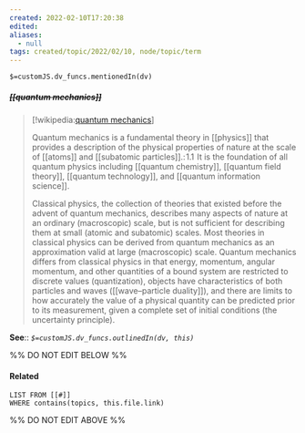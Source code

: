 ```yaml
---
created: 2022-02-10T17:20:38 
edited: 
aliases:
  - null
tags: created/topic/2022/02/10, node/topic/term
---
```

`$=customJS.dv_funcs.mentionedIn(dv)`

##### <s class="topic-title">[[quantum mechanics]]</s>

> [!wikipedia:[quantum mechanics](https://en.wikipedia.org/wiki/Quantum%20mechanics)]
> 
> Quantum mechanics is a fundamental theory in [[physics]] that provides a description of the physical properties of nature at the scale of [[atoms]] and [[subatomic particles]].: 1.1  It is the foundation of all quantum physics including [[quantum chemistry]], [[quantum field theory]], [[quantum technology]], and [[quantum information science]].
> 
> Classical physics, the collection of theories that existed before the advent of quantum mechanics, describes many aspects of nature at an ordinary (macroscopic) scale, but is not sufficient for describing them at small (atomic and subatomic) scales. Most theories in classical physics can be derived from quantum mechanics as an approximation valid at large (macroscopic) scale. Quantum mechanics differs from classical physics in that energy, momentum, angular momentum, and other quantities of a bound system are restricted to discrete values (quantization), objects have characteristics of both particles and waves ([[wave–particle duality]]), and there are limits to how accurately the value of a physical quantity can be predicted prior to its measurement, given a complete set of initial conditions (the uncertainty principle).

**See**::
*`$=customJS.dv_funcs.outlinedIn(dv, this)`*

%% DO NOT EDIT BELOW %%

#### Related 

```dataview
LIST FROM [[#]]
WHERE contains(topics, this.file.link)
```
%% DO NOT EDIT ABOVE %%
